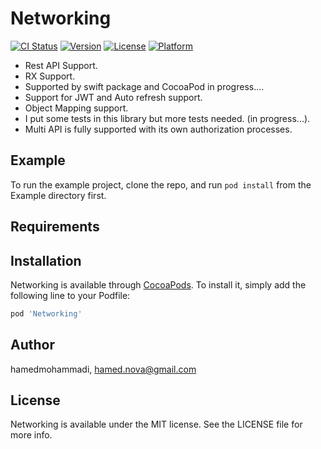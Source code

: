 # Networking

[![CI Status](https://img.shields.io/travis/hamedmohammadi/Networking.svg?style=flat)](https://travis-ci.org/hamedmohammadi/Networking)
[![Version](https://img.shields.io/cocoapods/v/Networking.svg?style=flat)](https://cocoapods.org/pods/Networking)
[![License](https://img.shields.io/cocoapods/l/Networking.svg?style=flat)](https://cocoapods.org/pods/Networking)
[![Platform](https://img.shields.io/cocoapods/p/Networking.svg?style=flat)](https://cocoapods.org/pods/Networking)

- Rest API Support.
- RX Support.
- Supported by swift package and CocoaPod in progress....
- Support for JWT and Auto refresh support.
- Object Mapping support.
- I put some tests in this library but more tests needed. (in progress...).
- Multi API is fully supported with its own authorization processes.

## Example

To run the example project, clone the repo, and run `pod install` from the Example directory first.

## Requirements

## Installation

Networking is available through [CocoaPods](https://cocoapods.org). To install
it, simply add the following line to your Podfile:

```ruby
pod 'Networking'
```

## Author

hamedmohammadi, hamed.nova@gmail.com

## License

Networking is available under the MIT license. See the LICENSE file for more info.
